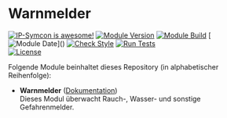 # Warnmelder

[![IP-Symcon is awesome!](https://img.shields.io/badge/IP--Symcon-6.1-blue.svg)](https://www.symcon.de)
[![Module Version](https://img.shields.io/badge/Module_Version-1.0-blue.svg)]()
[![Module Build](https://img.shields.io/badge/Module_Build-11-blue.svg)]()
[![Module Date](https://img.shields.io/badge/Module_Date-20231204_(04.12.2023)-blue.svg)]()  
[![Check Style](https://github.com/ubittner/Warnmelder/workflows/Check%20Style/badge.svg)](https://github.com/ubittner/Warnmelder/actions)
[![Run Tests](https://github.com/ubittner/Warnmelder/workflows/Run%20Tests/badge.svg)](https://github.com/ubittner/Warnmelder/actions)  
[![License](https://img.shields.io/badge/License-CC%20BY--NC--SA%204.0-green.svg)](https://creativecommons.org/licenses/by-nc-sa/4.0/)

Folgende Module beinhaltet dieses Repository (in alphabetischer Reihenfolge):

- __Warnmelder__ ([Dokumentation](Warnmelder))  
  Dieses Modul überwacht Rauch-, Wasser- und sonstige Gefahrenmelder.